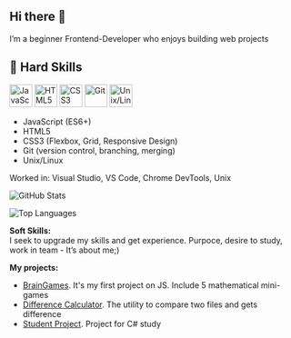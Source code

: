 ## Hi there 👋
I’m a beginner Frontend-Developer who enjoys building web projects

## 🚀 Hard Skills  

<p align="left">
  <img src="https://cdn.jsdelivr.net/gh/devicons/devicon/icons/javascript/javascript-original.svg" width="40" alt="JavaScript"/>
  <img src="https://cdn.jsdelivr.net/gh/devicons/devicon/icons/html5/html5-original.svg" width="40" alt="HTML5"/>
  <img src="https://cdn.jsdelivr.net/gh/devicons/devicon/icons/css3/css3-original.svg" width="40" alt="CSS3"/>
  <img src="https://cdn.jsdelivr.net/gh/devicons/devicon/icons/git/git-original.svg" width="40" alt="Git"/>
  <img src="https://cdn.jsdelivr.net/gh/devicons/devicon/icons/linux/linux-original.svg" width="40" alt="Unix/Linux"/>
</p>

- JavaScript (ES6+)  
- HTML5  
- CSS3 (Flexbox, Grid, Responsive Design)  
- Git (version control, branching, merging)  
- Unix/Linux

Worked in: Visual Studio, VS Code, Chrome DevTools, Unix

![GitHub Stats](https://github-readme-stats.vercel.app/api?username=MeJlukc&show_icons=true&theme=tokyonight)  

![Top Languages](https://github-readme-stats.vercel.app/api/top-langs/?username=MeJlukc&layout=compact&theme=tokyonight)  

**Soft Skills:**  
I seek to upgrade my skills and get experience. Purpoce, desire to study, work in team - It’s about me;)

**My projects:**
- [BrainGames](https://github.com/MeJlukc/frontend-project-44). It's my first project on JS. Include 5 mathematical mini-games
- [Difference Calculator](https://github.com/MeJlukc/frontend-project-46). The utility to compare two files and gets difference
- [Student Project](https://github.com/MeJlukc/PracticeTask3_Console). Project for C# study
<!--
**MeJlukc/MeJlukc** is a ✨ _special_ ✨ repository because its `README.md` (this file) appears on your GitHub profile.

Here are some ideas to get you started:

- 🔭 I’m currently working on ...
- 🌱 I’m currently learning ...
- 👯 I’m looking to collaborate on ...
- 🤔 I’m looking for help with ...
- 💬 Ask me about ...
- 📫 How to reach me: ...
- 😄 Pronouns: ...
- ⚡ Fun fact: ...
-->
